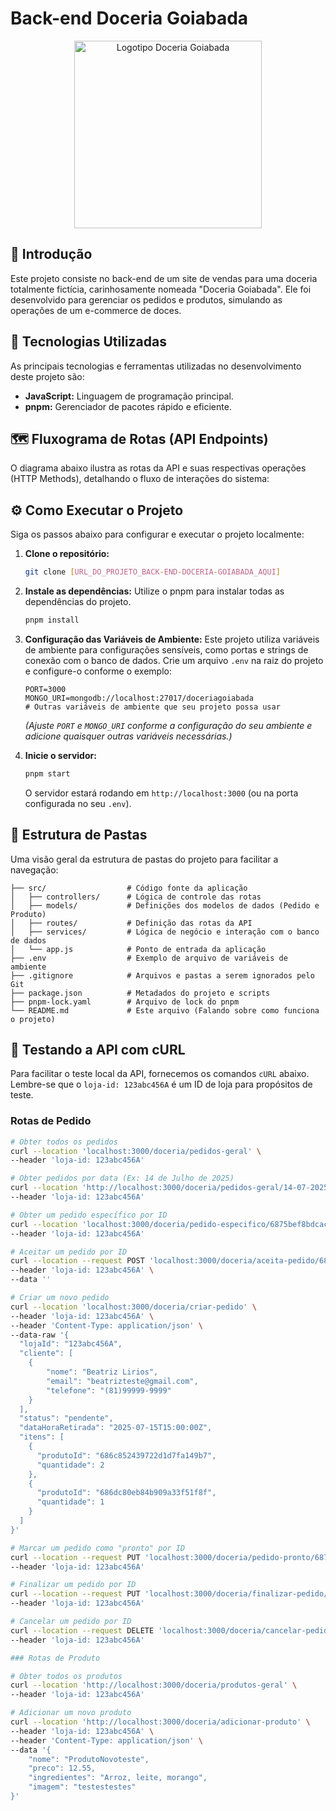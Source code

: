 # Back-end Doceria Goiabada

<p align="center">
  <img src="https://i.imgur.com/zN1XjIm.png" alt="Logotipo Doceria Goiabada"  width="300" />
  </p>

## 🍰 Introdução

Este projeto consiste no back-end de um site de vendas para uma doceria totalmente fictícia, carinhosamente nomeada "Doceria Goiabada". Ele foi desenvolvido para gerenciar os pedidos e produtos, simulando as operações de um e-commerce de doces.

## 🚀 Tecnologias Utilizadas

As principais tecnologias e ferramentas utilizadas no desenvolvimento deste projeto são:

* **JavaScript:** Linguagem de programação principal.
* **pnpm:** Gerenciador de pacotes rápido e eficiente.

## 🗺️ Fluxograma de Rotas (API Endpoints)

O diagrama abaixo ilustra as rotas da API e suas respectivas operações (HTTP Methods), detalhando o fluxo de interações do sistema:

## ⚙️ Como Executar o Projeto

Siga os passos abaixo para configurar e executar o projeto localmente:

1.  **Clone o repositório:**
    ```bash
    git clone [URL_DO_PROJETO_BACK-END-DOCERIA-GOIABADA_AQUI]

2.  **Instale as dependências:**
    Utilize o pnpm para instalar todas as dependências do projeto.
    ```bash
    pnpm install
    ```

3.  **Configuração das Variáveis de Ambiente:**
    Este projeto utiliza variáveis de ambiente para configurações sensíveis, como portas e strings de conexão com o banco de dados. Crie um arquivo `.env` na raiz do projeto e configure-o conforme o exemplo:

    ```
    PORT=3000
    MONGO_URI=mongodb://localhost:27017/doceriagoiabada
    # Outras variáveis de ambiente que seu projeto possa usar
    ```
    *(Ajuste `PORT` e `MONGO_URI` conforme a configuração do seu ambiente e adicione quaisquer outras variáveis necessárias.)*

4.  **Inicie o servidor:**
    ```bash
    pnpm start
    ```
    O servidor estará rodando em `http://localhost:3000` (ou na porta configurada no seu `.env`).

## 📁 Estrutura de Pastas

Uma visão geral da estrutura de pastas do projeto para facilitar a navegação:

```
├── src/                  # Código fonte da aplicação
│   ├── controllers/      # Lógica de controle das rotas
│   ├── models/           # Definições dos modelos de dados (Pedido e Produto)
│   ├── routes/           # Definição das rotas da API
│   ├── services/         # Lógica de negócio e interação com o banco de dados
│   └── app.js            # Ponto de entrada da aplicação
├── .env                  # Exemplo de arquivo de variáveis de ambiente
├── .gitignore            # Arquivos e pastas a serem ignorados pelo Git
├── package.json          # Metadados do projeto e scripts
├── pnpm-lock.yaml        # Arquivo de lock do pnpm
└── README.md             # Este arquivo (Falando sobre como funciona o projeto)
```

## 🧪 Testando a API com cURL

Para facilitar o teste local da API, fornecemos os comandos `cURL` abaixo. Lembre-se que o `loja-id: 123abc456A` é um ID de loja para propósitos de teste.

### Rotas de Pedido

```bash
# Obter todos os pedidos
curl --location 'localhost:3000/doceria/pedidos-geral' \
--header 'loja-id: 123abc456A'

# Obter pedidos por data (Ex: 14 de Julho de 2025)
curl --location 'http://localhost:3000/doceria/pedidos-geral/14-07-2025' \
--header 'loja-id: 123abc456A'

# Obter um pedido específico por ID
curl --location 'localhost:3000/doceria/pedido-especifico/6875bef8bdcac9a6140671cf' \
--header 'loja-id: 123abc456A'

# Aceitar um pedido por ID
curl --location --request POST 'localhost:3000/doceria/aceita-pedido/6875bef8bdcac9a6140671cf' \
--header 'loja-id: 123abc456A' \
--data ''

# Criar um novo pedido
curl --location 'localhost:3000/doceria/criar-pedido' \
--header 'loja-id: 123abc456A' \
--header 'Content-Type: application/json' \
--data-raw '{
  "lojaId": "123abc456A",
  "cliente": [
    {
        "nome": "Beatriz Lirios",
        "email": "beatrizteste@gmail.com",
        "telefone": "(81)99999-9999"
    }
  ],
  "status": "pendente",
  "dataHoraRetirada": "2025-07-15T15:00:00Z",
  "itens": [
    {
      "produtoId": "686c852439722d1d7fa149b7",
      "quantidade": 2
    },
    {
      "produtoId": "686dc80eb84b909a33f51f8f",
      "quantidade": 1
    }
  ]
}'

# Marcar um pedido como "pronto" por ID
curl --location --request PUT 'localhost:3000/doceria/pedido-pronto/6875bef8bdcac9a6140671cf' \
--header 'loja-id: 123abc456A'

# Finalizar um pedido por ID
curl --location --request PUT 'localhost:3000/doceria/finalizar-pedido/6875bef8bdcac9a6140671cf' \
--header 'loja-id: 123abc456A'

# Cancelar um pedido por ID
curl --location --request DELETE 'localhost:3000/doceria/cancelar-pedido/6875bef8bdcac9a6140671cf' \
--header 'loja-id: 123abc456A'

### Rotas de Produto

# Obter todos os produtos
curl --location 'http://localhost:3000/doceria/produtos-geral' \
--header 'loja-id: 123abc456A'

# Adicionar um novo produto
curl --location 'http://localhost:3000/doceria/adicionar-produto' \
--header 'loja-id: 123abc456A' \
--header 'Content-Type: application/json' \
--data '{
    "nome": "ProdutoNovoteste",
    "preco": 12.55,
    "ingredientes": "Arroz, leite, morango",
    "imagem": "testestestes"
}'
